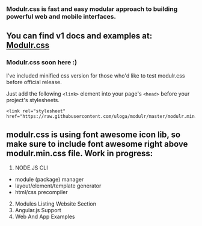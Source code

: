 
### Modulr.css is fast and easy modular approach to building powerful web and mobile interfaces.
You can find v1 docs and examples at: [Modulr.css](https://decorator.io/modulr/) 
---
### Modulr.css soon here :) 

I've included minified css version for those who'd like to test modulr.css before official release.

Just add the following ```<link>``` element into your page's ```<head>``` before your project's stylesheets. </br>
```
<link rel="stylesheet" href="https://raw.githubusercontent.com/uloga/modulr/master/modulr.min.css">
```

modulr.css is using font awesome icon lib, so make sure to include font awesome right above modulr.min.css file.
Work in progress:
---
1. NODE.JS CLI
 * module (package) manager
 * layout/element/template generator
 * html/css precompiler
2. Modules Listing Website Section
3. Angular.js Support
4. Web And App Examples
